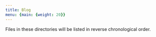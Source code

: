 ```yaml
---
title: Blog
menu: {main: {weight: 20}}
---
```


Files in these directories will be listed in reverse chronological order.
